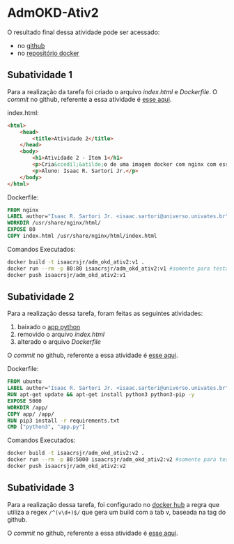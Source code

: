 # AdmOKD-Ativ2

O resultado final dessa atividade pode ser acessado:
- no [github](https://github.com/isaacrsjr/AdmOKD-Ativ2)
- no [repositório docker](https://hub.docker.com/repository/docker/isaacrsjr/adm_okd_ativ2)

## Subatividade 1

Para a realização da tarefa foi criado o arquivo *index.html* e *Dockerfile*.
O *commit* no github, referente a essa atividade é [esse aqui](https://github.com/isaacrsjr/AdmOKD-Ativ2/tree/v1).

index.html:

```html
<html>
    <head>
        <title>Atividade 2</title>
    </head>
    <body>
        <h1>Atividade 2 - Item 1</h1>
        <p>Cria&ccedil;&atilde;o de uma imagem docker com nginx com esse arquvo index.html</p>
        <p>Aluno: Isaac R. Sartori Jr.</p>
    </body>
</html>
```

Dockerfile:
```dockerfile
FROM nginx
LABEL author="Isaac R. Sartori Jr. <isaac.sartori@universo.univates.br"
WORKDIR /usr/share/nginx/html/
EXPOSE 80
COPY index.html /usr/share/nginx/html/index.html
```

Comandos Executados:
```bash
docker build -t isaacrsjr/adm_okd_ativ2:v1 .
docker run --rm -p 80:80 isaacrsjr/adm_okd_ativ2:v1 #somente para testar
docker push isaacrsjr/adm_okd_ativ2:v1
```

## Subatividade 2

Para a realização dessa tarefa, foram feitas as seguintes atividades:
1. baixado o [app python](https://drive.google.com/file/d/1StZsLvNB7-9nkvI2cHlmRzZv1d2-oPlk)
2. removido o arquivo *index.html*
3. alterado o arquivo *Dockerfile*

O *commit* no github, referente a essa atividade é [esse aqui](https://github.com/isaacrsjr/AdmOKD-Ativ2/tree/v2).

Dockerfile:

```dockerfile
FROM ubuntu
LABEL author="Isaac R. Sartori Jr. <isaac.sartori@universo.univates.br"
RUN apt-get update && apt-get install python3 python3-pip -y
EXPOSE 5000
WORKDIR /app/
COPY app/ /app/
RUN pip3 install -r requirements.txt
CMD ["python3", "app.py"]
```

Comandos Executados:

```bash
docker build -t isaacrsjr/adm_okd_ativ2:v2 .
docker run --rm -p 80:5000 isaacrsjr/adm_okd_ativ2:v2 #somente para testar
docker push isaacrsjr/adm_okd_ativ2:v2
```

## Subatividade 3

Para a realização dessa tarefa, foi configurado no [docker hub](https://hub.docker.com/repository/docker/isaacrsjr/adm_okd_ativ2/builds) a regra que utiliza a regex ```/^(v\d+)$/``` que gera um build com a tab v<numero>, baseada na tag do github.

O *commit* no github, referente a essa atividade é [esse aqui](https://github.com/isaacrsjr/AdmOKD-Ativ2/tree/v3).